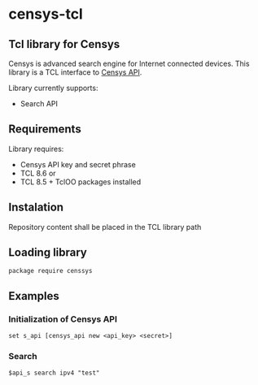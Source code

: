 
# censys-tcl
## Tcl library for Censys
Censys is advanced search engine for Internet connected devices.
This library is a TCL interface to [Censys API](https://censys.io/api).

Library currently supports:
- Search API

## Requirements
Library requires:
- Censys API key and secret phrase
- TCL 8.6
or
- TCL 8.5 + TclOO packages installed
## Instalation
Repository content shall be placed in the TCL library path

## Loading library
```
package require censsys
```

## Examples
### Initialization of Censys API
```
set s_api [censys_api new <api_key> <secret>]
```

### Search
```
$api_s search ipv4 "test"
```